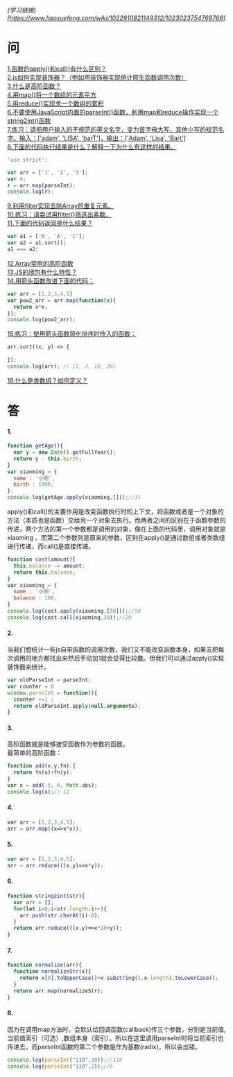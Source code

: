 *(学习链接)[https://www.liaoxuefeng.com/wiki/1022910821149312/1023023754768768]*
# 问
[1.函数的apply()和call()有什么区别？](#1)  
[2.js如何实现装饰器？（例如用装饰器实现统计原生函数调用次数）](#2)  
[3.什么是高阶函数？](#3)  
[4.用map()将一个数组的元素平方](#4)  
[5.用reduce()实现求一个数组的累积](#5)  
[6.不要使用JavaScript内置的parseInt()函数，利用map和reduce操作实现一个string2int()函数](#6)  
[7.练习：请把用户输入的不规范的英文名字，变为首字母大写，其他小写的规范名字。输入：['adam', 'LISA', 'barT']，输出：['Adam', 'Lisa', 'Bart']](#7)  
[8.下面的代码执行结果是什么？解释一下为什么有这样的结果。](#8)  
```Javascript
'use strict';

var arr = ['1', '2', '3'];
var r;
r = arr.map(parseInt);
console.log(r);
```
[9.利用filter实现去除Array的重复元素。](#9)  
[10.练习：请尝试用filter()筛选出素数。](#10)  
[11.下面的代码返回是什么结果？](#11)  
```Javascript
var a1 = ['B', 'A', 'C'];
var a2 = a1.sort();
a1 === a2;
```
[12.Array常用的高阶函数](#12)  
[13.JS的闭包有什么特性？](#13)  
[14.用箭头函数改进下面的代码：](#14)  
```Javascript
var arr = [1,2,3,4,5]
var pow2_arr = arr.map(function(x){
  return x*x;
});
console.log(pow2_arr);
```
[15.练习：使用箭头函数简化排序时传入的函数：](#15)  
```Javascript
arr.sort((x, y) => {
    
});
console.log(arr); // [1, 2, 10, 20]
```
[16.什么是类数组？如何定义？](#16)  

# 答
#### 1.
```Javascript
function getAge(){
  var y = new Date().getFullYear();
  return y - this.birth;
}
var xiaoming = {
  name : '小明',
  birth : 1990,
};
console.log(getAge.apply(xiaoming,[]));//31
```
apply()和call()的主要作用是改变函数执行时的上下文，将函数或者是一个对象的方法（本质也是函数）交给另一个对象去执行。而两者之间的区别在于函数参数的传递，两个方法的第一个参数都是调用的对象，像在上面的代码里，调用对象就是xiaoming 。而第二个参数则是原来的参数，区别在apply()是通过数组或者类数组进行传递，而call()是直接传递。
```Javascript
function cost(amount){
  this.balance -= amount;
  return this.balance;
}
var xiaoming = {
  name : '小明',
  balance : 100,
}
console.log(cost.apply(xiaoming,[50]));//50
console.log(cost.call(xiaoming,30));//20
```
#### 2.
当我们想统计一些js自带函数的调用次数，我们又不能改变函数本身，如果去把每次调用的地方都找出来然后手动加1就会显得比较蠢。但我们可以通过apply()实现装饰器来统计。  
```Javascript
var oldParseInt = parseInt;
var counter = 0
window.parseInt = function(){
  counter +=1 ;
  return oldParseInt.apply(null,arguments);
}
```
#### 3.
高阶函数就是能够接受函数作为参数的函数。  
最简单的高阶函数：  
```Javascript
function add(x,y,fn):{
  return fn(x)+fn(y);
}
var x = add(-5, 6, Math.abs); 
console.log(x);// 11
```
#### 4.
```Javascript
var arr = [1,2,3,4,5];
arr = arr.map((x=>x*x));
```
#### 5.
```Javascript
var arr = [1,2,3,4,5];
arr = arr.reduce(((x,y)=>x*y));
```
#### 6.
```Javascript
function string2int(str){
  var arr = [];
  for(let i=0;i<str.length;i++){
    arr.push(str.charAt(i)-0);
  }
  return arr.reduce(((x,y)=>x*10+y));
}
```
#### 7.
```Javascript
function normalize(arr){
  function normalizeStr(x){
    return x[0].toUpperCase()+x.substring(1,x.length).toLowerCase();
  }
  return arr.map(normalizeStr);
}
```
#### 8.
因为在调用map方法时，会默认给回调函数(callback)传三个参数，分别是当前值,当前值索引（可选）,数组本身（索引）。所以在这里调用parseInt时将当前索引也传进去，而parseInt函数的第二个参数是作为基数(radix)，所以会出错。
```Javascript
console.log(parseInt("110",10));//110
console.log(parseInt("110",2));//6
```
